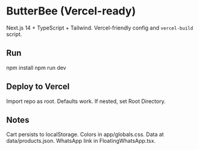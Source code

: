 # ButterBee (Vercel-ready)
Next.js 14 + TypeScript + Tailwind. Vercel-friendly config and `vercel-build` script.
## Run
npm install
npm run dev
## Deploy to Vercel
Import repo as root. Defaults work. If nested, set Root Directory.
## Notes
Cart persists to localStorage. Colors in app/globals.css. Data at data/products.json. WhatsApp link in FloatingWhatsApp.tsx.
